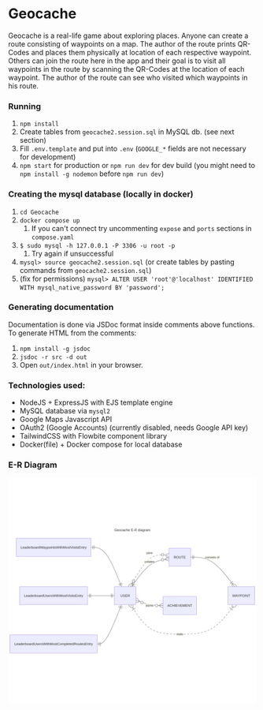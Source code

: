 # Geocache

Geocache is a real-life game about exploring places. Anyone can create a route consisting of waypoints on a map. The author of the route prints QR-Codes and places them physically at location of each respective waypoint. Others can join the route here in the app and their goal is to visit all waypoints in the route by scanning the QR-Codes at the location of each waypoint. The author of the route can see who visited which waypoints in his route.

### Running

1. `npm install`
2. Create tables from `geocache2.session.sql` in MySQL db. (see next section)
3. Fill `.env.template` and put into `.env` (`GOOGLE_*` fields are not necessary for development)
4. `npm start` for production or `npm run dev` for dev build (you might need to `npm install -g nodemon` before `npm run dev`)

### Creating the mysql database (locally in docker)

1. `cd Geocache`
2. `docker compose up`
    1. If you can't connect try uncommenting `expose` and `ports` sections in `compose.yaml`
3. `$ sudo mysql -h 127.0.0.1 -P 3306 -u root -p`
    1. Try again if unsuccessful
4. `mysql> source geocache2.session.sql` (or create tables by pasting commands from `geocache2.session.sql`)
5. (fix for permissions) `mysql> ALTER USER 'root'@'localhost' IDENTIFIED WITH mysql_native_password BY 'password';`

### Generating documentation

Documentation is done via JSDoc format inside comments above functions. To generate HTML from the comments:

1. `npm install -g jsdoc`
2. `jsdoc -r src -d out`
3. Open `out/index.html` in your browser.

### Technologies used:

* NodeJS + ExpressJS with EJS template engine
* MySQL database via `mysql2`
* Google Maps Javascript API
* OAuth2 (Google Accounts) (currently disabled, needs Google API key)
* TailwindCSS with Flowbite component library
* Docker(file) + Docker compose for local database

### E-R Diagram

![](docs/er-diagram.png)

<!-- ### Deployment (Google Cloud)

Services used:

* Cloud Run
* Cloud SQL
* Secrets Manager

See [deploy.md](./deploy.md) for details. I don't keep an instance up as Cloud SQL in not cheap. -->